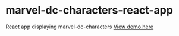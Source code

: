 # marvel-dc-characters-react-app

 React app displaying marvel-dc-characters
 [View demo here]("https://madhuri-chitikela.github.io/marvel-dc-characters-react-app")

